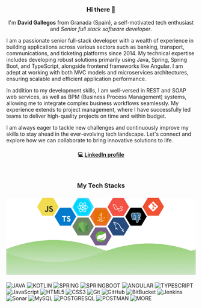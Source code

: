 <h3 align="center"> Hi there 👋</h3>

<p align="center">
I'm <strong>David Gallegos</strong> from Granada (Spain), a self-motivated tech enthusiast and <em>Senior full stack software developer</em>.
</p>

<p >
I am a passionate senior full-stack developer with a wealth of experience in building applications across various sectors such as banking, transport, communications, and ticketing platforms since 2014. My technical expertise includes developing robust solutions primarily using Java, Spring, Spring Boot, and TypeScript, alongside frontend frameworks like Angular. I am adept at working with both MVC models and microservices architectures, ensuring scalable and efficient application performance.
  
In addition to my development skills, I am well-versed in REST and SOAP web services, as well as BPM (Business Process Management) systems, allowing me to integrate complex business workflows seamlessly. My experience extends to project management, where I have successfully led teams to deliver high-quality projects on time and within budget.

I am always eager to tackle new challenges and continuously improve my skills to stay ahead in the ever-evolving tech landscape. Let's connect and explore how we can collaborate to bring innovative solutions to life.
</p>



<h4 align="center">
💻 <a href="https://es.linkedin.com/in/david-gallegos-s%C3%A1nchez-25386948">LinkedIn profile</a>
</h4>

<br/>
<h3 align="center">
My Tech Stacks
</h3>

<h3 align="center">
<img src="https://github.com/DavidGallegosSanchez/DavidGallegosSanchez/blob/main/assets/Background_Profile.png" alt="stacks"/>
</h3>


![JAVA](https://img.shields.io/badge/Java-ED8B00?logo=openjdk&logoColor=white)
![KOTLIN](https://img.shields.io/badge/-kotlin-silver?style=flat-square&logo=kotlin&logoColor=white)
![SPRING](https://img.shields.io/badge/-Spring-green?style=flat-square&logo=Spring&logoColor=white)
![SPRINGBOOT](https://img.shields.io/badge/SpringBoot-32CD32?logo=springBoot&logoColor=white)
![ANGULAR](https://img.shields.io/badge/Angular-red?logo=angular)
![TYPESCRIPT](https://shields.io/badge/TypeScript-3178C6?logo=TypeScript&logoColor=FFF&style=flat-square)
![JavaScript](https://img.shields.io/badge/-JavaScript-%23F7DF1C?style=flat-square&logo=javascript&logoColor=000000&labelColor=%23F7DF1C&color=%23FFCE5A)
![HTML5](https://img.shields.io/badge/-HTML5-%23E44D27?style=flat-square&logo=html5&logoColor=ffffff)
![CSS3](https://img.shields.io/badge/-CSS3-%231572B6?style=flat-square&logo=css3)
![Git](https://img.shields.io/badge/-Git-%23F05032?style=flat-square&logo=git&logoColor=%23ffffff)
![GitHub](https://img.shields.io/badge/-Github-%FF23FF?style=flat-square&logo=github&logoColor=%FF23FF)
![BitBucket](https://img.shields.io/badge/-bitbucket-%23F05032?style=flat-square&logo=bitbucket&logoColor=%23ffffff)
![Jenkins](https://img.shields.io/badge/-jenkins-%231572B6?style=flat-square&logo=jenkins&logoColor=white)
![Sonar](https://img.shields.io/badge/-sonar-red?style=flat-square&logo=sonar&logoColor=white)
![MySQL](https://img.shields.io/badge/-Mysql-orange?style=flat-square&logo=Mysql&logoColor=white)
![POSTGRESQL](https://img.shields.io/badge/-PostgreSQL-blue?style=flat-square&logo=PostgreSQL&logoColor=white)
![POSTMAN](https://img.shields.io/badge/postman-orange?style=flat-square&logo=postman&logoColor=white)
![MORE](https://img.shields.io/badge/more...-red?style=flat-square)
